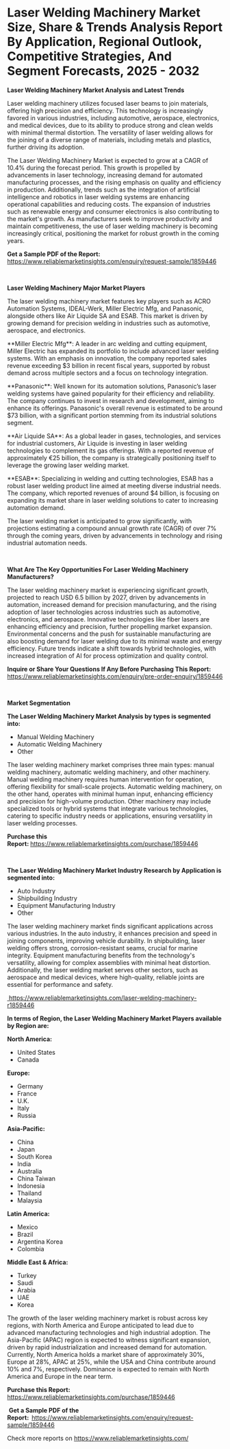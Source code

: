 <p><h1>Laser Welding Machinery Market Size, Share & Trends Analysis Report By Application, Regional Outlook, Competitive Strategies, And Segment Forecasts, 2025 - 2032</h1></p><p><strong>Laser Welding Machinery Market Analysis and Latest Trends</strong></p>
<p><p>Laser welding machinery utilizes focused laser beams to join materials, offering high precision and efficiency. This technology is increasingly favored in various industries, including automotive, aerospace, electronics, and medical devices, due to its ability to produce strong and clean welds with minimal thermal distortion. The versatility of laser welding allows for the joining of a diverse range of materials, including metals and plastics, further driving its adoption.</p><p>The Laser Welding Machinery Market is expected to grow at a CAGR of 10.4% during the forecast period. This growth is propelled by advancements in laser technology, increasing demand for automated manufacturing processes, and the rising emphasis on quality and efficiency in production. Additionally, trends such as the integration of artificial intelligence and robotics in laser welding systems are enhancing operational capabilities and reducing costs. The expansion of industries such as renewable energy and consumer electronics is also contributing to the market's growth. As manufacturers seek to improve productivity and maintain competitiveness, the use of laser welding machinery is becoming increasingly critical, positioning the market for robust growth in the coming years.</p></p>
<p><strong>Get a Sample PDF of the Report:&nbsp;</strong> <a href="https://www.reliablemarketinsights.com/enquiry/request-sample/1859446?utm_campaign=2324&utm_medium=2&utm_source=Github&utm_content=ia&utm_term=16022025&utm_id=laser-welding-machinery">https://www.reliablemarketinsights.com/enquiry/request-sample/1859446</a></p>
<p>&nbsp;</p>
<p><strong>Laser Welding Machinery Major Market Players</strong></p>
<p><p>The laser welding machinery market features key players such as ACRO Automation Systems, IDEAL-Werk, Miller Electric Mfg, and Panasonic, alongside others like Air Liquide SA and ESAB. This market is driven by growing demand for precision welding in industries such as automotive, aerospace, and electronics.</p><p>**Miller Electric Mfg**: A leader in arc welding and cutting equipment, Miller Electric has expanded its portfolio to include advanced laser welding systems. With an emphasis on innovation, the company reported sales revenue exceeding $3 billion in recent fiscal years, supported by robust demand across multiple sectors and a focus on technology integration.</p><p>**Panasonic**: Well known for its automation solutions, Panasonic’s laser welding systems have gained popularity for their efficiency and reliability. The company continues to invest in research and development, aiming to enhance its offerings. Panasonic's overall revenue is estimated to be around $73 billion, with a significant portion stemming from its industrial solutions segment.</p><p>**Air Liquide SA**: As a global leader in gases, technologies, and services for industrial customers, Air Liquide is investing in laser welding technologies to complement its gas offerings. With a reported revenue of approximately €25 billion, the company is strategically positioning itself to leverage the growing laser welding market.</p><p>**ESAB**: Specializing in welding and cutting technologies, ESAB has a robust laser welding product line aimed at meeting diverse industrial needs. The company, which reported revenues of around $4 billion, is focusing on expanding its market share in laser welding solutions to cater to increasing automation demand.</p><p>The laser welding market is anticipated to grow significantly, with projections estimating a compound annual growth rate (CAGR) of over 7% through the coming years, driven by advancements in technology and rising industrial automation needs.</p></p>
<p>&nbsp;</p>
<p><strong>What Are The Key Opportunities For Laser Welding Machinery Manufacturers?</strong></p>
<p><p>The laser welding machinery market is experiencing significant growth, projected to reach USD 6.5 billion by 2027, driven by advancements in automation, increased demand for precision manufacturing, and the rising adoption of laser technologies across industries such as automotive, electronics, and aerospace. Innovative technologies like fiber lasers are enhancing efficiency and precision, further propelling market expansion. Environmental concerns and the push for sustainable manufacturing are also boosting demand for laser welding due to its minimal waste and energy efficiency. Future trends indicate a shift towards hybrid technologies, with increased integration of AI for process optimization and quality control.</p></p>
<p><strong>Inquire or Share Your Questions If Any Before Purchasing This Report:</strong> <a href="https://www.reliablemarketinsights.com/enquiry/pre-order-enquiry/1859446?utm_campaign=2324&utm_medium=2&utm_source=Github&utm_content=ia&utm_term=16022025&utm_id=laser-welding-machinery">https://www.reliablemarketinsights.com/enquiry/pre-order-enquiry/1859446</a></p>
<p>&nbsp;</p>
<p><strong>Market Segmentation</strong></p>
<p><strong>The Laser Welding Machinery Market Analysis by types is segmented into:</strong></p>
<p><ul><li>Manual Welding Machinery</li><li>Automatic Welding Machinery</li><li>Other</li></ul></p>
<p><p>The laser welding machinery market comprises three main types: manual welding machinery, automatic welding machinery, and other machinery. Manual welding machinery requires human intervention for operation, offering flexibility for small-scale projects. Automatic welding machinery, on the other hand, operates with minimal human input, enhancing efficiency and precision for high-volume production. Other machinery may include specialized tools or hybrid systems that integrate various technologies, catering to specific industry needs or applications, ensuring versatility in laser welding processes.</p></p>
<p><strong>Purchase this Report:&nbsp;</strong><a href="https://www.reliablemarketinsights.com/purchase/1859446?utm_campaign=2324&utm_medium=2&utm_source=Github&utm_content=ia&utm_term=16022025&utm_id=laser-welding-machinery">https://www.reliablemarketinsights.com/purchase/1859446</a></p>
<p>&nbsp;</p>
<p><strong>The Laser Welding Machinery Market Industry Research by Application is segmented into:</strong></p>
<p><ul><li>Auto Industry</li><li>Shipbuilding Industry</li><li>Equipment Manufacturing Industry</li><li>Other</li></ul></p>
<p><p>The laser welding machinery market finds significant applications across various industries. In the auto industry, it enhances precision and speed in joining components, improving vehicle durability. In shipbuilding, laser welding offers strong, corrosion-resistant seams, crucial for marine integrity. Equipment manufacturing benefits from the technology's versatility, allowing for complex assemblies with minimal heat distortion. Additionally, the laser welding market serves other sectors, such as aerospace and medical devices, where high-quality, reliable joints are essential for performance and safety.</p></p>
<p><a href="https://www.reliablemarketinsights.com/laser-welding-machinery-r1859446?utm_campaign=2324&utm_medium=2&utm_source=Github&utm_content=ia&utm_term=16022025&utm_id=laser-welding-machinery">&nbsp;https://www.reliablemarketinsights.com/laser-welding-machinery-r1859446</a></p>
<p><strong>In terms of Region, the Laser Welding Machinery Market Players available by Region are:</strong></p>
<p>
    <p> <strong> North America: </strong>
        <ul>
            <li>United States</li>
            <li>Canada</li>
        </ul>
        </p> 
    <p> <strong> Europe: </strong>
        <ul>
            <li>Germany</li>
            <li>France</li>
            <li>U.K.</li>
            <li>Italy</li>
            <li>Russia</li>
        </ul>
        </p> 
    <p> <strong> Asia-Pacific: </strong>
        <ul>
            <li>China</li>
            <li>Japan</li>
            <li>South Korea</li>
            <li>India</li>
            <li>Australia</li>
            <li>China Taiwan</li>
            <li>Indonesia</li>
            <li>Thailand</li>
            <li>Malaysia</li>
        </ul>
        </p> 
    <p> <strong> Latin America: </strong>
        <ul>
            <li>Mexico</li>
            <li>Brazil</li>
            <li>Argentina Korea</li>
            <li>Colombia</li>
        </ul>
        </p> 
    <p> <strong> Middle East & Africa: </strong>
        <ul>
            <li>Turkey</li>
            <li>Saudi</li>
            <li>Arabia</li>
            <li>UAE</li>
            <li>Korea</li>
        </ul>
    </p>
    </p>
<p><p>The growth of the laser welding machinery market is robust across key regions, with North America and Europe anticipated to lead due to advanced manufacturing technologies and high industrial adoption. The Asia-Pacific (APAC) region is expected to witness significant expansion, driven by rapid industrialization and increased demand for automation. Currently, North America holds a market share of approximately 30%, Europe at 28%, APAC at 25%, while the USA and China contribute around 10% and 7%, respectively. Dominance is expected to remain with North America and Europe in the near term.</p></p>
<p><strong>Purchase this Report: </strong><a href="https://www.reliablemarketinsights.com/purchase/1859446?utm_campaign=2324&utm_medium=2&utm_source=Github&utm_content=ia&utm_term=16022025&utm_id=laser-welding-machinery">https://www.reliablemarketinsights.com/purchase/1859446</a></p>
<p>&nbsp;<strong>Get a Sample PDF of the Report:&nbsp;&nbsp;</strong><a href="https://www.reliablemarketinsights.com/enquiry/request-sample/1859446?utm_campaign=2324&utm_medium=2&utm_source=Github&utm_content=ia&utm_term=16022025&utm_id=laser-welding-machinery">https://www.reliablemarketinsights.com/enquiry/request-sample/1859446</a></p>
<p><strong></strong></p>
<p>Check more reports on <a href="https://www.reliablemarketinsights.com/?utm_campaign=2324&utm_medium=2&utm_source=Github&utm_content=ia&utm_term=16022025&utm_id=laser-welding-machinery">https://www.reliablemarketinsights.com/</a></p>